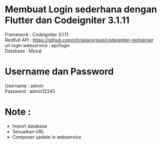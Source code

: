 # Membuat Login sederhana dengan Flutter dan Codeigniter 3.1.11

Framework : Codeigniter 3.1.11 <br>
Restfull API : https://github.com/chriskacerguis/codeigniter-restserver <br>
url login webservice : api/login <br>
Database : Mysql

# Username dan Password
Username : admin <br>
Password : admin12345

# Note :
- Import database
- Sesuaikan URL
- Composer update in webservice


